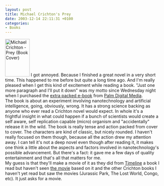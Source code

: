 ```yaml
---
layout: post
title: Michael Crichton's Prey
date: 2003-12-14 22:11:31 +0100
categories:
- Books
---
```

<p><img alt="Michael Crichton - Prey (Book Cover)" src="http://www.rusiczki.net/blog/blogpics/michael_crichton-prey.jpg" width="80" height="123" border="0" class="postimage" /> I got annoyed. Because I finished a great novel in a very short time. This happened to me before but quite a long time ago. And I'm really pleased when I get this kind of excitement while reading a book. "Just one more paragraph and I'll put it down" was my motto since Wednesday night when I purchased the <a href="http://www.palmdigitalmedia.com/product/detail/7549" title="Michael Crichton's Prey at Palm Digital Media">extra packed e-book</a> from <a href="http://www.palmdigitalmedia.com/" title="Reading material for your handheld">Palm Digital Media</a>.<br />
The book is about an experiment involving nanotechnology and artificial intelligence, going, obviously, wrong. It has a strong science backing as anyone who ever read a Crichton novel would expect. In whole it's a frightful insight in what could happen if a bunch of scientists would create a self aware, self replication capable (micro) organism and "accidentally" release it in the wild. The book is really tense and action packed from cover to cover. The characters are kind of classic, but nicely rounded. I haven't really focused on them though, because all the action drew my attention away. I can tell it's not a deep novel even though after reading it, it makes one think a little about the aspects and factors involved in nanotechnology's possible advancement. But there's a fact: it gave me a few days of quality entertainment and that's all that matters for me.<br />
My guess is that they'll make a movie of it as they did from <a href="http://www.palmdigitalmedia.com/product/detail/12850" title="Michael Crichton's Timeline at Palm Digital Media">Timeline</a> a book I read but haven't seen <a href="http://us.imdb.com/title/tt0300556/" title="Timeline at the Internet Movie Database">the movie</a> based on it and the other Crichton books I haven't yet read but saw the movies (Jurassic Park, The Lost World, Congo, etc). It just asks for a movie.</p>
